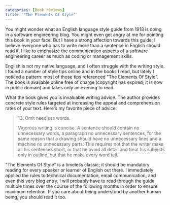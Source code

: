 ```yaml
---
categories: [Book reviews]
title: '"The Elements Of Style"'
---
```


You might wonder what an English language style guide from 1918 is doing in a software engineering blog. You might even get angry at me for pointing this book in your face. But I have a strong affection towards this guide; I believe everyone who has to write more than a sentence in English should read it. I like to emphasize the communication aspects of a software engineering career as much as coding or management skills.

English is not my native language, and I often struggle with the writing style. I found a number of style tips online and in the books I read, but lately I noticed a pattern: most of those tips referenced "The Elements Of Style". The book is available online free of charge (copyright has expired; it is now in public domain) and takes only an evening to read.

What the book gives you is invaluable writing advice. The author provides concrete style rules targeted at increasing the appeal and comprehension rates of your text. Here's my favorite piece of advice:

  > 13\. Omit needless words.
  >
  > Vigorous writing is concise. A sentence should contain no unnecessary words, a paragraph no unnecessary sentences, for the same reason that a drawing should have no unnecessary lines and a machine no unnecessary parts. This requires not that the writer make all his sentences short, or that he avoid all detail and treat his subjects only in outline, but that he make every word tell.

"The Elements Of Style" is a timeless classic; it should be mandatory reading for every speaker or learner of English out there. I immediately applied the rules to technical documentation, email communication, and even this very blog entry. I will probably have to read through the guide multiple times over the course of the following months in order to ensure maximum retention. If you care about being understood by another human being, you should read it too.
